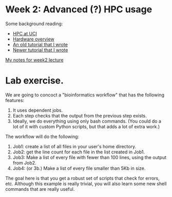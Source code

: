 # Week 2: Advanced (?) HPC usage

Some background reading:

* [HPC at UCI](https://hpc.oit.uci.edu/)
* [Hardware overview](https://hpc.oit.uci.edu/HPC_Overview.html)
* [An old tutorial that I wrote](https://hpc.oit.uci.edu/~krthornt/BioClusterGE.pdf)
* [Newer tutorial that I wrote](https://github.com/ThorntonLab/biocluster)

[My notes for week2 lecture](HPC.html)

# Lab exercise.

We are going to concoct a "bioinformatics workflow" that has the following features:

1. It uses dependent jobs.
2. Each step checks that the output from the previous step exists.
3. Ideally, we do everything using only bash commands.  (You could do a lot of it with custom Python scripts, but that
   adds a lot of extra work.)

The workflow will do the following:

1. Job1: create a list of all files in your user's home directory.
2. Job2: get the line count for each file in the list created in Job1.
3. Job3: Make a list of every file with fewer than 100 lines, using the output from Job2.
4. Job4: (or 3b.) Make a list of every file smaller than 5Kb in size.

The goal here is that you get a robust set of scripts that check for errors, etc.  Although this example is really
trivial, you will also learn some new shell commands that are really useful.

